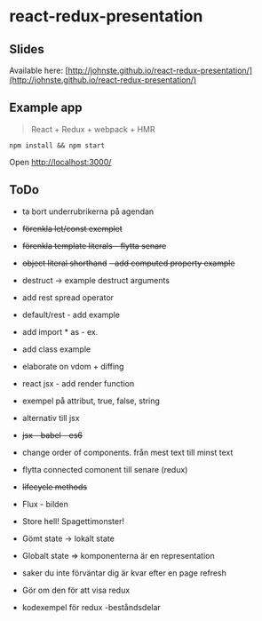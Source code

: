 # react-redux-presentation

## Slides
Available here: [http://johnste.github.io/react-redux-presentation/](http://johnste.github.io/react-redux-presentation/)

## Example app
> React + Redux + webpack + HMR

```shell
npm install && npm start
```
Open [http://localhost:3000/](http://localhost:3000/)

## ToDo

* ta bort underrubrikerna på agendan
* ~~förenkla let/const exemplet~~
* ~~förenkla template literals - flytta senare~~
* ~~object literal shorthand~~
  ~~- add computed property example~~
* destruct -> example destruct arguments
* add rest spread operator
* default/rest - add example
* add import * as - ex.
* add class example

* elaborate on vdom + diffing

* react jsx - add render function
* exempel på attribut, true, false, string
* alternativ till jsx
* ~~jsx - babel - es6~~

* change order of components. från mest text till minst text
* flytta connected comonent till senare (redux)
* ~~lifecycle methods~~

* Flux - bilden
* Store hell! Spagettimonster!
* Gömt state -> lokalt state
* Globalt state => komponenterna är en representation
* saker du inte förväntar dig är kvar efter en page refresh
* Gör om den för att visa redux

* kodexempel för redux -beståndsdelar

